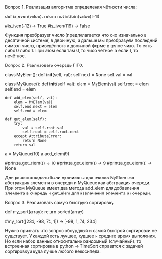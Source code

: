 Вопрос 1. Реализация алгоритма определения чётности числа:

  def is_even(value):
      return not int(bin(value)[-1])
      
  #is_iven(-12) -> True
  #is_iven(119) -> False
    
  Функция преобразует число (предполагается что оно изначально в десятичной системе) в двоичную,
  а дальше мы преобразуем последний символ числа, приведённого к двоичной форме в целое чило. То
  есть либо 0 либо 1. При этом если там 0, то чисо чётное, а если 1, то нечётное.

Вопрос 2. Реализовать очередь FIFO.

  class MyElem():
    def __init__(self, val):
        self.next = None
        self.val = val

  class MyQueue():
    def __init__(self, val):
        elem = MyElem(val)
        self.root = elem
        self.end = elem

    def add_elem(self, val):
        elem = MyElem(val)
        self.end.next = elem
        self.end = elem

    def get_elem(self):
        try:
            val = self.root.val
            self.root = self.root.next
        except AttributeError:
            return None
        return val


  a = MyQueue(10)
  a.add_elem(9)
  
  #print(a.get_elem()) -> 10
  #print(a.get_elem()) -> 9
  #print(a.get_elem()) -> None
  
  Для решения задачи были прописаны два класса MyElem как абстракция элемента в очереди и MyQueue
  как абстракция очереди. При этом MyQueue имеет два метода add_elem для добавления элемента в
  очередь и get_elem для извлечения элемента из очереди.

Вопрос 3. Реализовать самую быструю сортировку.

  def my_sort(array):
    return sorted(array)
    
  #my_sort([234, -98, 74, 1]) -> [-98, 1, 74, 234]
  
  Нужно признать что вопрос обсурдный и самой быстрой сортировки не сущствует. У каждой есть лучшее,
  худшее и среднее время выполения. Но если набор данных относитально рандомный (случайный), то 
  встроенная сортировка в python -> TimeSort справится с задачей сортировкуи куда лучше любого велосипеда.
  

